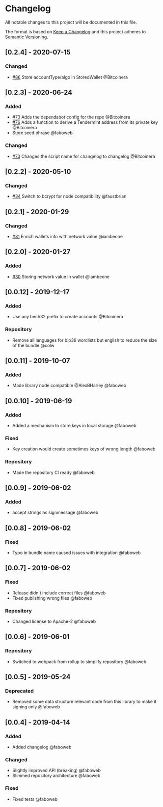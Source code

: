 # Changelog

All notable changes to this project will be documented in this file.

The format is based on [Keep a Changelog](http://keepachangelog.com/en/1.0.0/)
and this project adheres to [Semantic Versioning](http://semver.org/spec/v2.0.0.html).

<!-- SIMSALA --> <!-- DON'T DELETE, used for automatic changelog updates -->

## [0.2.4] - 2020-07-15

### Changed

- [#86](https://github.com/cosmos/lunie/pull/86) Store accountType/algo in StoredWallet @Bitcoinera

## [0.2.3] - 2020-06-24

### Added

- [#73](https://github.com/cosmos/lunie/pull/73) Adds the dependabot config for the repo @Bitcoinera
- [#76](https://github.com/cosmos/lunie/pull/76) Adds a function to derive a Tendermint address from its private key @Bitcoinera
- Store seed phrase @faboweb

### Changed

- [#73](https://github.com/cosmos/lunie/pull/73) Changes the script name for changelog to changelog @Bitcoinera

## [0.2.2] - 2020-05-10

### Changed

- [#34](https://github.com/cosmos/lunie/pull/34) Switch to bcrypt for node compatibility @faustbrian

## [0.2.1] - 2020-01-29

### Changed

- [#31](https://github.com/cosmos/lunie/pull/31) Enrich wallets info with network value @iambeone

## [0.2.0] - 2020-01-27

### Added

- [#30](https://github.com/cosmos/lunie/issues/30) Storing network value in wallet @iambeone

## [0.0.12] - 2019-12-17

### Added

- Use any bech32 prefix to create accounts @Bitcoinera

### Repository

- Remove all languages for bip39 wordlists but english to reduce the size of the bundle @colw

## [0.0.11] - 2019-10-07

### Added

- Made library node compatible @AlexBHarley @faboweb

## [0.0.10] - 2019-06-19

### Added

- Added a mechanism to store keys in local storage @faboweb

### Fixed

- Key creation would create sometimes keys of wrong length @faboweb

### Repository

- Made the repository CI ready @faboweb

## [0.0.9] - 2019-06-02

### Added

- accept strings as signmessage @faboweb

## [0.0.8] - 2019-06-02

### Fixed

- Typo in bundle name caused issues with integration @faboweb

## [0.0.7] - 2019-06-02

### Fixed

- Release didn't include correct files @faboweb
- Fixed publishing wrong files @faboweb

### Repository

- Changed license to Apache-2 @faboweb

## [0.0.6] - 2019-06-01

### Repository

- Switched to webpack from rollup to simplify repository @faboweb

## [0.0.5] - 2019-05-24

### Deprecated

- Removed some data structure relevant code from this library to make it signing only @faboweb

## [0.0.4] - 2019-04-14

### Added

- Added changelog @faboweb

### Changed

- Slightly improved API (breaking) @faboweb
- Slimmed repository architecture @faboweb

### Fixed

- Fixed tests @faboweb
